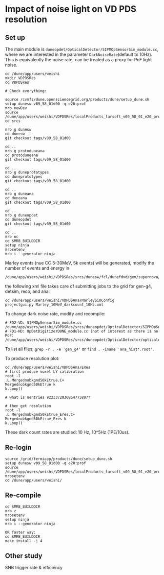 # Impact of noise light on VD PDS resolution

## Set up

The main module is ```duneopdet/OpticalDetector/SIPMOpSensorSim_module.cc```, where we are interested in the parameter ```DarkNoiseRate```(default to 10Hz). This is equivalently the noise rate, can be treated as a proxy for PoF light noise.

```
cd /dune/app/users/weishi
mkdir VDPDSRes
cd VDPDSRes

# Check everything:

source /cvmfs/dune.opensciencegrid.org/products/dune/setup_dune.sh
setup dunesw v09_58_01d00 -q e20:prof
mrb newDev
source /dune/app/users/weishi/VDPDSRes/localProducts_larsoft_v09_58_01_e20_prof/setup
cd srcs

mrb g dunesw
cd dunesw
git checkout tags/v09_58_01d00

cd ..
mrb g protoduneana  
cd protoduneana
git checkout tags/v09_58_01d00

cd ..
mrb g duneprototypes  
cd duneprototypes
git checkout tags/v09_58_01d00

cd ..
mrb g duneana  
cd duneana
git checkout tags/v09_58_01d00

cd ..
mrb g duneopdet
cd duneopdet
git checkout tags/v09_58_01d00

cd ..
mrb uc
cd $MRB_BUILDDIR
setup ninja
mrbsetenv
mrb i --generator ninja
```

Marley events (nue CC 5-30MeV, 5k events) will be generated, modify the number of events and energy in
```
/dune/app/users/weishi/VDPDSRes/srcs/dunesw/fcl/dunefdvd/gen/supernova/prodmarley_nue_mono10_dunevd10kt_1x8x14_3view_30deg.fcl
```

the following xml file takes care of submitting jobs to the grid for gen-g4, detsim, reco, and ana:
```
cd /dune/app/users/weishi/VDPDSAna/MarleySimConfig
projectgui.py Marley_10MeV_darkcount_10Hz.xml
```

To change dark noise rate, modify and recompile:
```
# FD2-VD: SIPMOpSensorSim_module.cc
/dune/app/users/weishi/VDPDSRes/srcs/duneopdet/OpticalDetector/SIPMOpSensorSim.fcl
# FD1-HD: OpDetDigitizerDUNE_module.cc (not of interest as there is no PoF)
/dune/app/users/weishi/VDPDSRes/srcs/duneopdet/OpticalDetector/opticaldetectormodules_dune.fcl
```

To list all files: ```grep -r . -e 'gen_g4'``` or ```find . -iname 'ana_hist*.root'```.

To produce resolution plot:
```
cd /dune/app/users/weishi/VDPDSAna/ERes
# first produce voxel LY calibration
root -l
.L Mergednobkgnd50kEtrue.C+
Mergednobkgnd50kEtrue k
k.Loop()

# what is nentries 9223372036854775807?

# then get resolution
root -l
.L Mergednobkgnd50kEtrue_Eres.C+
Mergednobkgnd50kEtrue_Eres k
k.Loop()
```

These dark count rates are studied: 10 Hz, 10^5Hz (1PE/10us).

## Re-login
```
source /grid/fermiapp/products/dune/setup_dune.sh
setup dunesw v09_58_01d00 -q e20:prof
source /dune/app/users/weishi/VDPDSRes/localProducts_larsoft_v09_58_01_e20_prof/setup
mrbsetenv
cd /dune/app/users/weishi/
```

## Re-compile
```
cd $MRB_BUILDDIR
mrb z
mrbsetenv
setup ninja
mrb i --generator ninja

OR faster way:
cd $MRB_BUILDDIR
make install -j 4
```
## Other study

SNB trigger rate & efficiency
